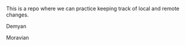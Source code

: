This is a repo where we can practice keeping track of local and remote 
changes.

Demyan

Moravian

